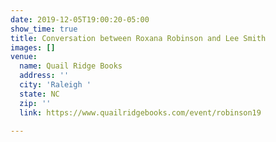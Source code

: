 ```yaml
---
date: 2019-12-05T19:00:20-05:00
show_time: true
title: Conversation between Roxana Robinson and Lee Smith
images: []
venue:
  name: Quail Ridge Books
  address: ''
  city: 'Raleigh '
  state: NC
  zip: ''
  link: https://www.quailridgebooks.com/event/robinson19

---
```

